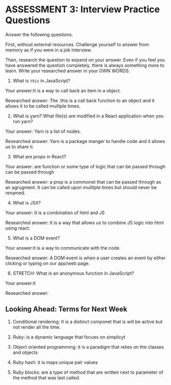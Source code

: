 # ASSESSMENT 3: Interview Practice Questions

Answer the following questions.

First, without external resources. Challenge yourself to answer from memory as if you were in a job interview.

Then, research the question to expand on your answer. Even if you feel you have answered the question completely, there is always something more to learn. Write your researched answer in your OWN WORDS.


1. What is `this` in JavaScript?

  Your answer:It is a way to call back an item in a object.

  Researched answer: The .this is a call back function to an object and it allows it to be called muiltple times.



2. What is yarn? What file(s) are modified in a React application when you run yarn?

  Your answer: Yarn is a list of nodes.

  Researched answer: Yarn is a package manger to handle code and it allows us to share ti.



3. What are props in React?

  Your answer: are function or some type of logic that can be passed through can be passed through 

  Researched answer: a prop is a commonet that can be passed through as an agrugment.  It can be called upon muilitple times but should never be renamed.



4. What is JSX?

  Your answer: It is a combination of html and JS

  Researched answer:  It is a way that allows us to combine JS logic into html using react. 



5. What is a DOM event?

  Your answer:it is a way to communicate with the code.   

  Researched answer:  A DOM event is when a user creates an event by either clicking or typing on our app/web page.



6. STRETCH: What is an anonymous function in JavaScript?

  Your answer:it

  Researched answer:


## Looking Ahead: Terms for Next Week

1. Conditional rendering: It is a distinct componet that is will be active but not render all the time.

2. Ruby: is a dynamic language that focues on simplicyt 

3. Object oriented programming: it is a paradigm that relies on the classes and objects

4. Ruby hash: it is maps unique pair values

5. Ruby blocks: are a type of method that are written next to parameter of the method that was last called.
